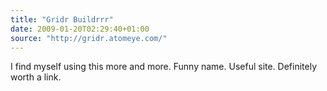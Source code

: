 ```yaml
---
title: "Gridr Buildrrr"
date: 2009-01-20T02:29:40+01:00
source: "http://gridr.atomeye.com/"
---
```


I find myself using this more and more. Funny name. Useful site. Definitely worth a link.
